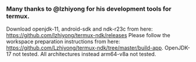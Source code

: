 ### Many thanks to @lzhiyong for his development tools for termux.

Download openjdk-11, android-sdk and ndk-r23c from here: https://github.com/lzhiyong/termux-ndk/releases
Please follow the workspace preparation instructions from here: https://github.com/Lzhiyong/termux-ndk/tree/master/build-app. 
OpenJDK-17 not tested.
All architectures instead arm64-v8a not tested.
